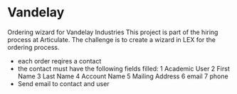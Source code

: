 # Vandelay
Ordering wizard for Vandelay Industries
This project is part of the hiring process at Articulate. The challenge is to create a wizard in LEX for the ordering process.
- each order reqires a contact
- the contact must have the following fields filled:
    1 Academic User
    2 First Name
    3 Last Name
    4 Account Name
    5 Mailing Address
    6 email
    7 phone
- Send email to contact and user


